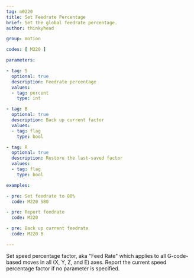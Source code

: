 ```yaml
---
tag: m0220
title: Set Feedrate Percentage
brief: Set the global feedrate percentage.
author: thinkyhead

group: motion

codes: [ M220 ]

parameters:

- tag: S
  optional: true
  description: Feedrate percentage
  values:
  - tag: percent
    type: int

- tag: B
  optional: true
  description: Back up current factor
  values:
  - tag: flag
    type: bool

- tag: R
  optional: true
  description: Restore the last-saved factor
  values:
  - tag: flag
    type: bool

examples:

- pre: Set feedrate to 80%
  code: M220 S80

- pre: Report feedrate
  code: M220

- pre: Back up current feedrate
  code: M220 B

---
```


Set speed percentage factor, aka "Feed Rate" which applies to all G-code-based moves in all (X, Y, Z, and E) axes. Report the current speed percentage factor if no parameter is specified.
